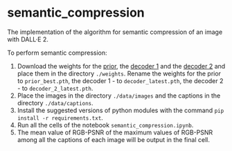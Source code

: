 # semantic_compression
The implementation of the algorithm for semantic compression of an image with DALL·E 2.

To perform semantic compression:
1. Download the weights for the [prior](https://huggingface.co/laion/DALLE2-PyTorch/blob/main/prior/best.pth), the [decoder 1](https://huggingface.co/laion/DALLE2-PyTorch/blob/main/decoder/v1.0.2/latest.pth) and the [decoder 2](https://huggingface.co/Veldrovive/upsamplers/resolve/main/working/latest.pth) and place them in the directory `./weights`.
   Rename the weights for the prior to `prior_best.pth`, the decoder 1 - to `decoder_latest.pth`, the decoder 2 - to `decoder_2_latest.pth`. 
2. Place the images in the directory `./data/images` and the captions in the directory `./data/captions`.
3. Install the suggested versions of python modules with the command `pip install -r requirements.txt`.
4. Run all the cells of the notebook `semantic_compression.ipynb`.
5. The mean value of RGB-PSNR of the maximum values of RGB-PSNR among all the captions of each image will be output in the final cell. 
